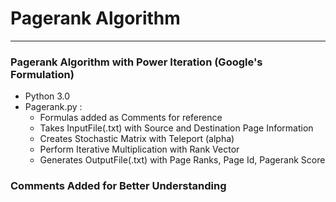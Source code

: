 # Pagerank Algorithm  
***

### Pagerank Algorithm with Power Iteration (Google's Formulation)

+ Python 3.0
+ Pagerank.py : 
    - Formulas added as Comments for reference
    - Takes InputFile(.txt) with Source and Destination Page Information
    - Creates Stochastic Matrix with Teleport (alpha)
    - Perform Iterative Multiplication with Rank Vector
    - Generates OutputFile(.txt) with Page Ranks, Page Id, Pagerank Score

### Comments Added for Better Understanding
